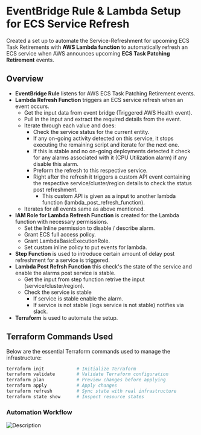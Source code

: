 # EventBridge Rule & Lambda Setup for ECS Service Refresh

Created a set up to automate the Service-Refreshment for upcoming ECS Task Retirements with **AWS Lambda function** to automatically refresh an ECS service when AWS announces upcoming **ECS Task Patching Retirement** events.

## Overview
- **EventBridge Rule** listens for AWS ECS Task Patching Retirement events.
- **Lambda Refresh Function** triggers an ECS service refresh when an event occurs.
  - Get the input data from event bridge (Triggered AWS Health event).
  - Pull in the input and extract the required details from the event.
  - Iterate through each value and does:
    - Check the service status for the current entity.
    - If any on-going activity detected on this service, it stops executing the remaining script and iterate for the next one.
    - If this is stable and no on-going deployments detected it check for any alarms associated with it (CPU Utilization alarm) if any disable this alarm.
    - Preform the refresh to this respective service.
    - Right after the refresh it triggers a custom API event containing the respective service/cluster/region details to check the status post refreshment.
      - This custom API is given as a input to another lambda function (lambda_post_refresh_function).
  - Iterates for all events same as above mentioned.
- **IAM Role for Lambda Refresh Function** is created for the Lambda function with necessary permissions.
  - Set the Inline permission to disable / describe alarm.
  - Grant ECS full access policy.
  - Grant LambdaBasicExecutionRole.
  - Set custom inline policy to put events for lambda.
- **Step Function** is used to introduce certain amount of delay post refreshment for a service is triggered. 
- **Lambda Post Refrsh Function** this check's the state of the service and enable the alarms post service is stable.
  - Get the input from step function retrive the input (service/cluster/region).
  - Check the service is stable
    - If service is stable enable the alarm.
    - If service is not stable (logs service is not stable) notifies via slack.
- **Terraform** is used to automate the setup.

<!---
## AWS Setup

### 1️⃣ Create IAM Role for Lambda
Created an **IAM Role** and attached the following policies:
- `AWSLambdaBasicExecutionRole`
- `AmazonECS_FullAccess`

### 2️⃣ Create the Lambda Function
- **Runtime:** Python 3.12
- **Deployment Package:** Zip file containing Lambda code


#### Lambda Code (Python 3.12)
```python
import json
import boto3

ecs_client = boto3.client('ecs')

CLUSTER_NAME = "poc-test-cluster"
SERVICE_NAME = "nginx-service"

def lambda_handler(event, context):
    print("Lambda Function Triggered!!")
    try:
        response = ecs_client.update_service(
            cluster=CLUSTER_NAME,
            service=SERVICE_NAME,
            forceNewDeployment=True
        )
        print("Service Refresh Triggered")
        return {
            'message': 'ECS Service refresh triggered successfully',
            'response': response
        }
    except Exception as e:
        print(f"Error: {str(e)}")
        return {"error": str(e)}
```

### 3️⃣ Create EventBridge Rule
This rule listens for **AWS Health Events** related to ECS task retirements:
```json
{
  "source": ["custom.ecs.retirement"],
  "detail-type": ["AWS Health Event"],
  "detail": {
    "service": ["ECS"],
    "eventTypeCode": ["AWS_ECS_TASK_PATCHING_RETIREMENT"],
    "eventStatusCode": ["upcoming"]
  }
}
```

### 4️⃣ Manually Trigger EventBridge for Testing
To simulate an AWS Health Event and invoke the Lambda function:
```sh
aws events put-events --entries '[
  {
    "Source": "custom.ecs.retirement",
    "DetailType": "AWS Health Event",
    "Detail": "{ \"service\": \"ECS\", \"eventTypeCode\": \"AWS_ECS_TASK_PATCHING_RETIREMENT\", \"eventStatusCode\": \"upcoming\", \"affectedEntities\": [{ \"entityValue\": \"arn:aws:ecs:us-east-1:013545207027:service/poc-test-cluster/nginx-service\" }] }",
    "EventBusName": "default"
  }
]'
```
-->
## Terraform Commands Used
Below are the essential Terraform commands used to manage the infrastructure:
```sh
terraform init            # Initialize Terraform
terraform validate        # Validate Terraform configuration
terraform plan            # Preview changes before applying
terraform apply           # Apply changes
terraform refresh         # Sync state with real infrastructure
terraform state show      # Inspect resource states
```

### **Automation Workflow**
![Description](https://github.com/cb-gruhanthpuppala/cb-cloudops-automations/blob/main/lambda-eventbridge-terraform-scripts/assets/ecs-task-retirement-automation-flowchart.png?raw=true)
